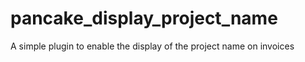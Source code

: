 # pancake_display_project_name
A simple plugin to enable the display of the project name on invoices
